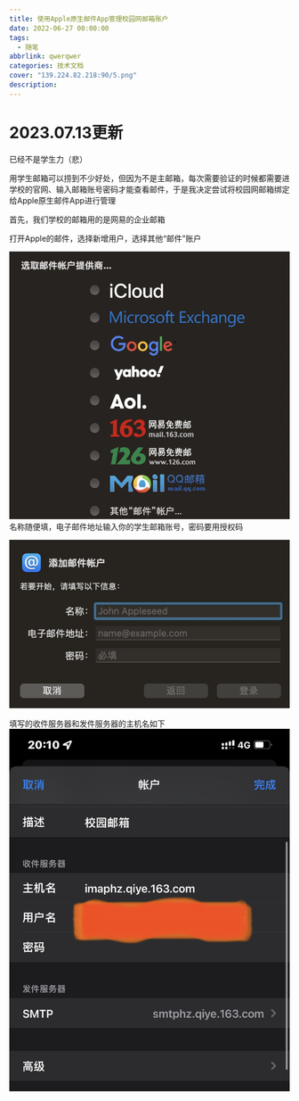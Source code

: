 ```yaml
---
title: 使用Apple原生邮件App管理校园网邮箱账户
date: 2022-06-27 00:00:00
tags: 
  - 随笔
abbrlink: qwerqwer
categories: 技术文档
cover: "139.224.82.218:90/5.png"
description: 
---
```


# 2023.07.13更新

已经不是学生力（悲）

用学生邮箱可以捞到不少好处，但因为不是主邮箱，每次需要验证的时候都需要进学校的官网、输入邮箱账号密码才能查看邮件，于是我决定尝试将校园网邮箱绑定给Apple原生邮件App进行管理

首先，我们学校的邮箱用的是网易的企业邮箱

打开Apple的邮件，选择新增用户，选择其他“邮件”账户

![](使用Apple原生邮件管理校园网邮箱账号/1.jpg)
名称随便填，电子邮件地址输入你的学生邮箱账号，密码要用授权码

![](使用Apple原生邮件管理校园网邮箱账号/16476917234383.jpg)

填写的收件服务器和发件服务器的主机名如下
![](使用Apple原生邮件管理校园网邮箱账号/IMG_E383D8492B2B-1.jpeg)
